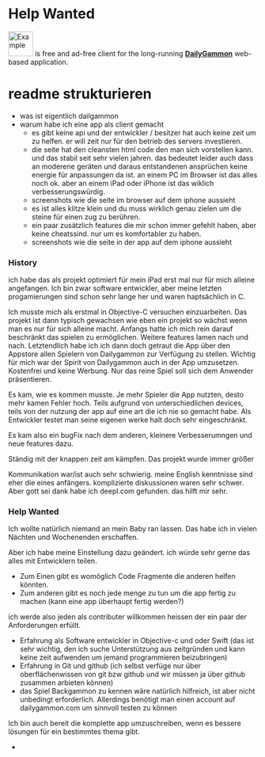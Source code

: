 # Help Wanted

<img src="https://hape42.de/hape42/Bilder/Apps/DailyGammon/AppIcon.png" alt="Example" width="50" height="50"> is free and ad-free client for the long-running [**DailyGammon**](http://dailygammon.com/help/#DG)  web-based application. 

# readme strukturieren

* was ist eigentlich dailgammon
* warum habe ich eine app als client gemacht
  + es gibt keine api und der entwickler / besitzer hat auch keine zeit um zu helfen. er will zeit nur für den betrieb des servers investieren. 
  + die seite hat den cleansten html code den man sich vorstellen kann. und das stabil seit sehr vielen jahren. das bedeutet leider auch dass an moderene geräten und daraus entstandenen ansprüchen keine energie für anpassungen da ist. an einem PC im Browser ist das alles noch ok. aber an einem iPad oder iPhone ist das wiklich verbesserungswürdig.
   * screenshots wie die seite im browser auf dem iphone aussieht
   * es ist alles klitze klein und du muss wirklich genau zielen um die steine für einen zug zu berühren.
   - ein paar zusätzlich features die mir schon immer gefehlt haben, aber keine cheatssind. nur um es komfortabler zu haben.
   * screenshots wie die seite in der app auf dem iphone aussieht

 ### History  
 ich habe das als projekt optimiert für mein iPad erst mal nur für mich alleine angefangen. Ich bin zwar software entwickler, aber meine letzten progamierungen sind schon sehr lange her und waren haptsächlich in C.
 
 Ich musste mich als erstmal in Objective-C versuchen einzuarbeiten. Das projekt ist dann typisch gewachsen wie eben ein projekt so wächst wenn man es nur für sich alleine macht. Anfangs hatte ich mich rein darauf beschränkt das spielen zu ermöglichen. Weitere features lamen nach und nach. Letztendlich habe ich ich dann doch getraut die App über den Appstore allen Spielern von Dailygammon zur Verfügung zu stellen. Wichtig für mich war der Spirit von Dailygammon auch in der App umzusetzen. Kostenfrei und keine Werbung. Nur das reine Spiel soll sich dem Anwender präsentieren.
 
Es kam, wie es kommen musste. Je mehr Spieler die App nutzten, desto mehr kamen Fehler hoch. Teils aufgrund von unterschiedlichen devices, teils von der nutzung der app auf eine art die ich nie so gemacht habe. Als Entwickler testet man seine eigenen werke halt doch sehr eingeschränkt.

Es kam also ein bugFix nach dem anderen, kleinere Verbesserumngen und neue features dazu.

Ständig mit der knappen zeit am kämpfen. Das projekt wurde immer größer

Kommunikation war/ist auch sehr schwierig. meine English kenntnisse sind eher die eines anfängers. komplizierte diskussionen waren sehr schwer. Aber gott sei dank habe ich deepl.com gefunden. das hilft mir sehr.

### Help Wanted

Ich wollte natürlich niemand an mein Baby ran lassen. Das habe ich in vielen Nächten und Wochenenden erschaffen.

Aber ich habe meine Einstellung dazu geändert. ich würde sehr gerne das alles mit Entwicklern teilen.

* Zum Einen gibt es womöglich Code Fragmente die anderen helfen könnten.
* Zum anderen gibt es noch jede menge zu tun um die app fertig zu machen (kann eine app überhaupt fertig werden?)
 
ich werde also jeden als contributer willkommen heissen der ein paar der Anforderungen erfüllt.
* Erfahrung als Software entwickler in Objective-c und oder Swift (das ist sehr wichtig, den ich suche Unterstützung aus zeitgründen und kann keine zeit aufwenden um jemand programmieren beizubringen)
* Erfahrung in Git und github (ich selbst verfüge nur über oberflächenwissen von git bzw github und wir müssen ja über github zusammen arbieten können)
* das Spiel Backgammon zu kennen wäre natürlich hilfreich, ist aber nicht unbedingt erforderlich. Allerdings benötigt man einen account auf dailygammon.com um sinnvoll testen zu können

Ich bin auch bereit die komplette app umzuschreiben, wenn es bessere lösungen für ein bestimmtes thema gibt.

* 
 

